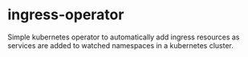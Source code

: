 # ingress-operator
Simple kubernetes operator to automatically add ingress resources as services are added to watched namespaces in a kubernetes cluster.
